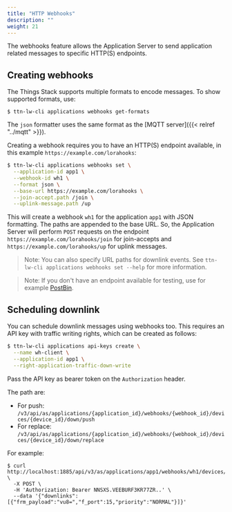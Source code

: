 ```yaml
---
title: "HTTP Webhooks"
description: ""
weight: 21
---
```


The webhooks feature allows the Application Server to send application related messages to specific HTTP(S) endpoints.

## Creating webhooks

The Things Stack supports multiple formats to encode messages. To show supported formats, use:

```
$ ttn-lw-cli applications webhooks get-formats
```

The `json` formatter uses the same format as the [MQTT server]({{< relref "../mqtt" >}}).

Creating a webhook requires you to have an HTTP(S) endpoint available, in this example `https://example.com/lorahooks`:

```bash
$ ttn-lw-cli applications webhooks set \
  --application-id app1 \
  --webhook-id wh1 \
  --format json \
  --base-url https://example.com/lorahooks \
  --join-accept.path /join \
  --uplink-message.path /up
```

This will create a webhook `wh1` for the application `app1` with JSON formatting. The paths are appended to the base URL. So, the Application Server will perform `POST` requests on the endpoint `https://example.com/lorahooks/join` for join-accepts and `https://example.com/lorahooks/up` for uplink messages.

>Note: You can also specify URL paths for downlink events. See `ttn-lw-cli applications webhooks set --help` for more information.

>Note: If you don't have an endpoint available for testing, use for example [PostBin](https://postb.in).

## Scheduling downlink

You can schedule downlink messages using webhooks too. This requires an API key with traffic writing rights, which can be created as follows:

```bash
$ ttn-lw-cli applications api-keys create \
  --name wh-client \
  --application-id app1 \
  --right-application-traffic-down-write
```

Pass the API key as bearer token on the `Authorization` header.

The path are:

- For push: `/v3/api/as/applications/{application_id}/webhooks/{webhook_id}/devices/{device_id}/down/push`
- For replace: `/v3/api/as/applications/{application_id}/webhooks/{webhook_id}/devices/{device_id}/down/replace`

For example:

```
$ curl http://localhost:1885/api/v3/as/applications/app1/webhooks/wh1/devices/dev1/down/push \
  -X POST \
  -H 'Authorization: Bearer NNSXS.VEEBURF3KR77ZR..' \
  --data '{"downlinks":[{"frm_payload":"vu8=","f_port":15,"priority":"NORMAL"}]}'
```

